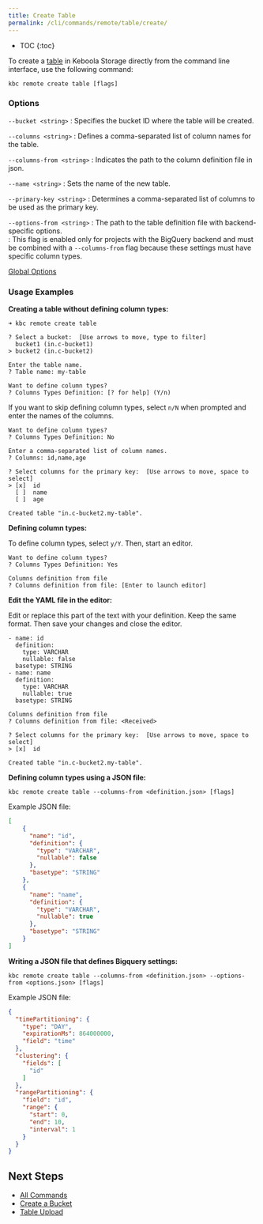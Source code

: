 ```yaml
---
title: Create Table
permalink: /cli/commands/remote/table/create/
---
```


* TOC
{:toc}

To create a [table](https://help.keboola.com/storage/tables/) in Keboola Storage directly from the command line interface, use the following command:

```
kbc remote create table [flags]
```

### Options

`--bucket <string>`
: Specifies the bucket ID where the table will be created.

`--columns <string>`
: Defines a comma-separated list of column names for the table.

`--columns-from <string>`
: Indicates the path to the column definition file in json.

`--name <string>`
: Sets the name of the new table.

`--primary-key <string>`
: Determines a comma-separated list of columns to be used as the primary key.

`--options-from <string>`
: The path to the table definition file with backend-specific options.  
: This flag is enabled only for projects with the BigQuery backend and must be combined with a `--columns-from` flag because these settings must have specific column types.

[Global Options](/cli/commands/#global-options)

### Usage Examples

**Creating a table without defining column types:**

```
➜ kbc remote create table

? Select a bucket:  [Use arrows to move, type to filter]
  bucket1 (in.c-bucket1)
> bucket2 (in.c-bucket2)

Enter the table name.
? Table name: my-table

Want to define column types?
? Columns Types Definition: [? for help] (Y/n)
```
If you want to skip defining column types, select `n/N` when prompted and enter the names of the columns.
```
Want to define column types?
? Columns Types Definition: No

Enter a comma-separated list of column names.
? Columns: id,name,age

? Select columns for the primary key:  [Use arrows to move, space to select]
> [x]  id
  [ ]  name
  [ ]  age

Created table "in.c-bucket2.my-table".
```
**Defining column types:**

To define column types, select `y/Y`. Then, start an editor. 

```
Want to define column types?
? Columns Types Definition: Yes

Columns definition from file
? Columns definition from file: [Enter to launch editor]
```
**Edit the YAML file in the editor:**

Edit or replace this part of the text with your definition. Keep the same format. Then save your changes and close the editor.

```
- name: id
  definition:
    type: VARCHAR
    nullable: false
  basetype: STRING
- name: name
  definition:
    type: VARCHAR
    nullable: true
  basetype: STRING
```
```
Columns definition from file
? Columns definition from file: <Received>

? Select columns for the primary key:  [Use arrows to move, space to select]
> [x]  id

Created table "in.c-bucket2.my-table".
```
**Defining column types using a JSON file:**

```
kbc remote create table --columns-from <definition.json> [flags]
```
Example JSON file:
```json
[
    {
      "name": "id",
      "definition": {
        "type": "VARCHAR",
        "nullable": false
      },
      "basetype": "STRING"
    },
    {
      "name": "name",
      "definition": {
        "type": "VARCHAR",
        "nullable": true
      },
      "basetype": "STRING"
    }
]
```
**Writing a JSON file that defines Bigquery settings:**

```
kbc remote create table --columns-from <definition.json> --options-from <options.json> [flags]
```
Example JSON file:
```json
{
  "timePartitioning": {
    "type": "DAY",
    "expirationMs": 864000000,
    "field": "time"
  },
  "clustering": {
    "fields": [
      "id"
    ]
  },
  "rangePartitioning": {
    "field": "id",
    "range": {
      "start": 0,
      "end": 10,
      "interval": 1
    }
  }
}
```



## Next Steps

- [All Commands](/cli/commands/)
- [Create a Bucket](/cli/commands/remote/create/bucket/)
- [Table Upload](/cli/commands/remote/table/upload/)
